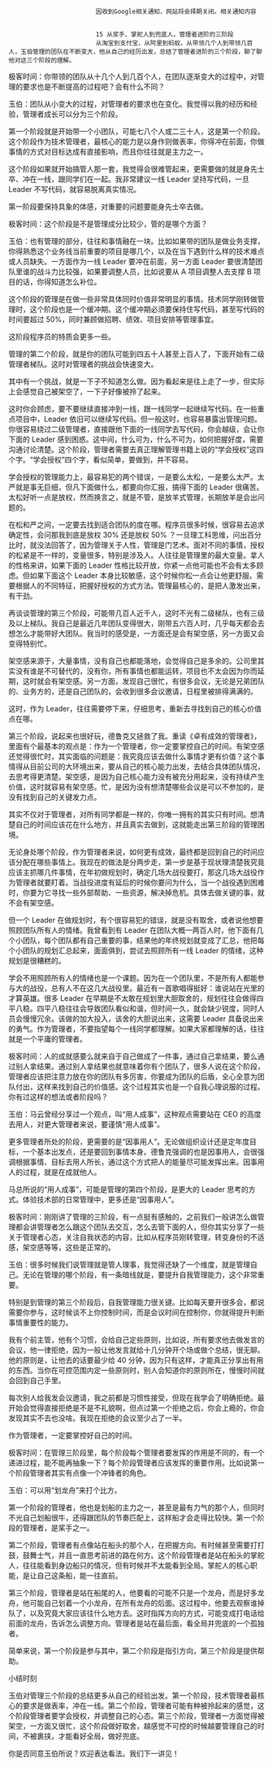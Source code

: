 
                            
                            因收到Google相关通知，网站将会择期关闭。相关通知内容
                            
                            
                            15 从浆手、掌舵人到兜底人，管理者进阶的三阶段
                            从淘宝到支付宝，从阿里到蚂蚁，从带领几个人到带领几百人，玉伯管理的团队在不断变大，他从自己的经历出发，总结了管理者进阶的三个阶段，聊了聊他对这三个阶段的理解。



极客时间：你带领的团队从十几个人到几百个人，在团队逐渐变大的过程中，对管理的要求也是不断提高的过程吧？会有什么不同？

玉伯：团队从小变大的过程，对管理者的要求也在变化。我觉得以我的经历和经验，管理者成长可以分为三个阶段。

第一个阶段就是开始带一个小团队，可能七八个人或二三十人，这是第一个阶段。这个阶段作为技术管理者，最核心的能力是以身作则做表率，你得冲在前面，你做事情的方式对目标达成有直接影响，而且你往往就是主力之一。

这个阶段如果就开始搞管人那一套，我觉得会很难管起来，更需要做的就是身先士卒、冲在一线，跟同学们在一起。我非常建议一线 Leader 坚持写代码，一旦 Leader 不写代码，就容易脱离真实情况。

第一阶段要保持具象的体感，对重要的问题要能身先士卒去做。

极客时间：这个阶段是不是管理成分比较少，管的是哪个方面？

玉伯：也有管理的部分，往往和事情融在一块。比如如果带的团队是做业务支撑，你得熟悉这个业务线当前重要的项目是哪几个，以及在当下遇到什么样的技术难点或人员缺失。一方面作为一线 Leader 要冲在前面，另一方面 Leader 要很清楚团队里谁的战斗力比较强，如果要调整人员，比如说要从 A 项目调整人去支撑 B 项目的话，你得知道怎么补位。

这个阶段的管理是在做一些非常具体同时价值非常明显的事情。技术同学刚转做管理时，这个阶段也是一个缓冲期。这个缓冲期必须要保持住写代码，甚至写代码的时间要超过 50%，同时兼顾做招聘、绩效、项目安排等管理事宜。

这阶段程序员的特质会更多一些。

管理的第二个阶段，就是你的团队可能到四五十人甚至上百人了，下面开始有二级管理者梯队。这时对管理者的挑战会快速变大。

其中有一个挑战，就是一下子不知道怎么做。因为看起来是往上走了一步，但实际上会感觉自己被架空了，一下子好像被拎了起来。

这时你会顾虑，要不要继续直接冲到一线，跟一线同学一起继续写代码。在一些重点项目中，Leader 依旧可以继续写代码。但一般这时，也容易暴露出管理问题。你很容易绕过二级管理者，直接跟他下面的一线同学去写代码，你会越级，会让你下面的 Leader 感到困惑。这中间，什么可为，什么不可为，如何把握好度，需要沟通讨论清楚。这个阶段，管理者需要去真正理解管理书籍上说的“学会授权”这四个字。“学会授权”四个字，看似简单，要做到，并不容易。

学会授权的管理能力上，最容易犯的两个错误，一是要么太松，一是要么太严。太严就是事无巨细，但凡下面做什么，都要向你汇报，搞得下面的 Leader 很痛苦。太松好听一点是放权，然而换言之，就是不管，是放羊式管理，长期放羊是会出问题的。

在松和严之间，一定要去找到适合团队的度在哪。程序员很多时候，很容易去追求确定性，会问那我到底是放权 30% 还是放权 50% ？一旦理工科思维，问出百分比时，就没法回答了，因为管理关于人性，管理是门艺术。面对不同的事情，授权的松紧是不一样的，变量很多，特别是涉及人。人往往是管理里的最大变量。拿人的性格来讲，如果下面的 Leader 性格比较开放，你紧一点他可能也不会有太多顾虑。但如果下面这个 Leader 本身比较敏感，这个时候你松一点会让他更舒服。需要根据人的不同特征，把握好授权的方式方法。管理最核心的，是把人激发出来，有干劲。

再谈谈管理的第三个阶段，可能带几百人近千人，这时不光有二级梯队，也有三级及以上梯队。我自己是最近几年团队变得很大，刚带五六百人时，几乎每天都会去想怎么才能带好大团队。我当时的感受是，一方面还是会有架空感，另一方面又会变得特别忙。

架空感来源于，大量事情，没有自己也都能落地，会觉得自己是多余的。公司里其实没有谁是不可替代的，没有你，所有事情也都能运转，项目也不太会因为你而延期，这时就会有架空感。另一方面，发现自己很忙，有很多会议，无论是兄弟团队的、业务方的，还是自己团队的，会收到很多会议邀请，日程里被排得满满的。

这时，作为 Leader，往往需要停下来，仔细思考，重新去寻找到自己的核心价值点在哪。

第三个阶段，说起来也很好玩，德鲁克又拯救了我。重读《卓有成效的管理者》，里面有个最基本的观点是：作为一个管理者，你一定要掌控自己的时间。有架空感还觉得很忙时，其实面临的问题是：我究竟应该去做什么事情才更有价值？这个事情得从目前公司的大环境出来，要从自己的核心能力出发，去结合具体团队情况，去思考得更清楚。架空感，是因为自己核心能力没有被充分用起来，没有持续产生价值，这时就容易有架空感。忙，是因为没有想清楚哪些会议是可以不参加的，是没有找到自己的关键发力点。

其实不仅对于管理者，对所有同学都是一样的，你唯一拥有的其实只有时间。想清楚自己的时间应该花在什么地方，并且真实去做到，这就能走出第三阶段的管理困境。

无论身处哪个阶段，作为管理者来说，如何更有成效，最终都是回到自己的时间应该分配在哪些事情上。我现在的做法是分两步走，第一步是基于现状理清楚我究竟应该主抓哪几件事情，在年初做规划时，确定几场大战役要打，那这几场大战役作为管理者就要盯着。当战役进度有延后的时候你要问为什么，当一个战役遇到困难时，你要为它寻找一些外部帮助、一些资源，解决掉危机。具体去做关键的事，就不会有架空感。

但一个 Leader 在做规划时，有个很容易犯的错误，就是没有取舍，或者说他想要照顾团队所有人的情绪。我曾看到有 Leader 在团队大概一两百人时，他下面有几个小团队，每个团队都有自己重要的事，结果他的年终规划就变成了汇总，他把每个小团队的规划汇总起来，面面俱到，尝试去照顾所有一线 Leader 的情绪，这种规划是很糟糕的。

学会不用照顾所有人的情绪也是一个课题。因为在一个团队里，不是所有人都能参与大的战役，总有人不在这几大战役里。最近有一首歌唱得挺好：谁说站在光里的才算英雄。很多 Leader 在早期是不太敢在规划里大胆取舍的，规划往往会做得四平八稳。四平八稳往往会导致团队看似和谐，但时间一久，就会缺少锐度，同时人员会慢慢冗余。该做的加大投入，该舍的大胆说出来，这需要 Leader 具备说出来的勇气。作为管理者，不要指望每个一线同学都理解。如果大家都理解的话，往往就是一个平庸的管理者。

极客时间：人的成就感要么就来自于自己做成了一件事，通过自己拿结果，要么通过别人拿结果。通过别人拿结果也就意味着你有个团队了，很多人说在这个阶段，管理者应该把注意力放在你的团队有多厉害，你要成为团队的后盾，全心全意为团队付出，这样来找到自己的价值感。这个过程其实也是一个自我心理说服的过程。你有过这样的想法或者阶段吗？

玉伯：马云曾经分享过一个观点，叫“用人成事”，这种观点需要站在 CEO 的高度去用人，对更大管理者来说，要谨慎“用人成事”。

更多管理者所处的阶段，更需要的是“因事用人”。无论做组织设计还是定年度目标，一个基本出发点，还是要回到事情本身。德鲁克强调的也是因事用人，会很强调根据事情、目标去用人所长，通过这个方式把人的能量尽可能发挥出来。因事用人的过程，就是在成就他人。

马总所说的“用人成事”，可能是管理的第四个阶段，是更大的 Leader 思考的方式。体验技术部的日常管理中，更多还是“因事用人”。

极客时间：刚刚讲了管理的三阶段，有一点挺有感触的，之前我们一般讲怎么做管理都会讲管理者怎么跟这个团队去交互，怎么去管下面的人，但你其实分享了一些关于管理者心态，关注自我状态的内容，比如从程序员刚转管理，转变身份的不适感，架空感等等，这些是正常的。

玉伯：很多时候我们说管理就是管人理事，我觉得还缺了一个维度，就是管理自己。无论在管理的哪个阶段，有一条暗线就是，要提升自我管理能力，这个非常重要。

特别是到管理的第三个阶段后，自我管理能力很关键。比如每天要开很多会，都说需要你参与，这时候谈不上你控制时间，而是会议时间在控制你，你就得提升判断事情重要性的能力。

我有个前主管，他有个习惯，会给自己定些原则，比如说，所有要求他去做发言的会议，他一律拒绝，因为一般让他发言就给十几分钟开个场或做个总结，很无聊。他的原则是，让他去的话要最少给 40 分钟，因为只有这样，才能真正分享出有用的东西。当你在可控范围内定一些原则时，别人会知道你的原则所在，慢慢时间就会回到自己手里。

每次别人给我发会议邀请，我之前都是习惯性接受，但现在我学会了明确拒绝。最开始会觉得直接拒绝是不是不礼貌啊，但点过第一个拒绝之后，你会上瘾的，你会发现其实不去也没啥。我现在拒绝的会议至少占了一半。

作为管理者，一定要掌控好自己的时间。

极客时间：在管理三阶段里，每个阶段每个管理者要发挥的作用是不同的，有一个递进过程，能不能再抽象一下？每个阶段管理者应该发挥的重要作用。比如说第一个阶段管理者其实有点像一个冲锋者的角色。

玉伯：可以用“划龙舟”来打个比方。

第一个阶段的管理者，他也是划船的主力之一，甚至是最有力气的那个人，但同时不光自己划船很牛，还得跟团队的节奏匹配上，这样船才会走得比较快。第一个阶段的管理者，是桨手之一。

第二个阶段，管理者有点像站在船头的那个人，在把握方向。有时候甚至需要打打鼓，鼓舞士气，并且一直思考前进的路在何方。这个阶段管理者是站在船头的掌舵人，往往能看到身边船只的情况，但有时候并不太能看到全局。掌舵人的核心职能，是让自己这条船，能一往直前。

第三个阶段，管理者是站在船尾的人，他要看的可能不只是一个龙舟，而是好多龙舟，他可能自己划着一个小龙舟，在所有龙舟的后面。这过程中，他要去观察谁掉队了，以及究竟大家应该往什么地方去。这时指挥方向的方式，可能变成打电话给前面的龙舟，告诉怎么调整方向。管理者是站在最后面，看全局并兜底的一个孤独者。

简单来说，第一个阶段是参与其中，第二个阶段是指引方向，第三个阶段是提供帮助。

小结时刻

玉伯对管理三个阶段的总结更多从自己的经验出发。第一个阶段，技术管理者最核心的要求是做表率，冲在一线。第二个阶段，管理者可能有种被拎起来的感觉，这个阶段管理者要学会授权，并调整自己的心态。第三个阶段，管理者一方面觉得被架空，一方面又很忙，这个阶段做好取舍，越感觉不可控的时候越要管理自己的时间，不被裹挟，才能看好全局，做好兜底。

你是否同意玉伯所说？欢迎表达看法。我们下一讲见！

                        
                        
                            